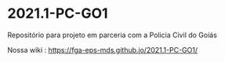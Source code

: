 # 2021.1-PC-GO1
Repositório para projeto em parceria com a Policia Civil do Goiás

Nossa wiki : https://fga-eps-mds.github.io/2021.1-PC-GO1/
